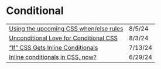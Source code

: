 # Conditional

|                                                                                                                        |         |
| ---------------------------------------------------------------------------------------------------------------------- | ------- |
| [Using the upcoming CSS when/else rules](https://app.daily.dev/posts/using-the-upcoming-css-when-else-rules-meqd3cehz) | 8/5/24  |
| [Unconditional Love for Conditional CSS](https://app.daily.dev/posts/unconditional-love-for-conditional-css-5neaupmqx) | 8/3/24  |
| [“If” CSS Gets Inline Conditionals](https://css-tricks.com/if-css-gets-inline-conditionals/)                           | 7/13/24 |
| [Inline conditionals in CSS, now?](https://lea.verou.me/blog/2024/css-conditionals-now/)                               | 6/29/24 |
